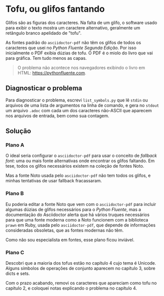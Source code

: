 # Tofu, ou glifos fantando

Glifos são as figuras dos caracteres. Na falta de um glifo,
o software usado para exibir o texto mostra um caractere alternativo,
geralmente um retângulo branco apelidado de "tofu".

As fontes padrão do `asciidoctor-pdf` não têm os glifos de
todos os caracteres que usei no *Python Fluente Segunda Edição*.
Por isso inicialmente o PDF exibia dúzias de tofu.
O PDF é o miolo do livro que vai para gráfica.
Tem tudo menos as capas.

> O problema não acontece nos navegadores exibindo o livro em HTML:
> https://pythonfluente.com.

## Diagnosticar o problema

Para diagnosticar o problema, escrevi `list_symbols.py` que lê
`stdin` ou arquivos de uma lista de argumentos na linha de comando,
e gera no `stdout` um arquivo `.adoc` com cada um dos caracteres
não-ASCII que aparecem nos arquivos de entrada, bem como sua contagem.

## Solução

### Plano A

O ideal seria configurar o `asciidoctor-pdf` para usar o conceito
de *fallback font*: uma ou mais fonte alternativas onde encontrar
os glifos faltando.
Em tese, todos os glifos necessários existem na coleção de fontes Noto.

Mas a fonte Noto usada pelo `asciidoctor-pdf` não tem todos os glifos,
e minhas tentativas de usar fallback fracassaram.

### Plano B

Eu poderia editar a fonte Noto que vem com o `asciidoctor-pdf` para
incluir algumas dúzias de glifos necessários para o *Python Fluente*,
mas a documentação do Asciidoctor alerta que há vários truques necessários
para que uma fonte moderna como a Noto funcionem com a biblioteca
`prawn` em Ruby, usada pelo `asciidoctor-pdf`, que depende de informações
consideradas obsoletas, que as fontes modernas não têm.

Como não sou especialista em fontes, esse plano ficou inviável.

### Plano C

Descobri que a maioria dos tofus estão no capítulo 4 cujo tema é Unicode.
Alguns símbolos de operações de conjunto aparecem no capítulo 3, sobre
dicts e sets.

Com o prazo acabando, removi os caracteres que apareciam como tofu
no capítulo 2, e coloquei notas explicando o problema no capítulo 4.
